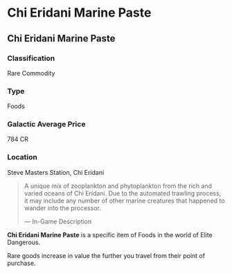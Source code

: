 # Chi Eridani Marine Paste
## Chi Eridani Marine Paste

### Classification

Rare Commodity

### Type

Foods

### Galactic Average Price

784 CR

### Location

Steve Masters Station, Chi Eridani

> 
> 
> A unique mix of zooplankton and phytoplankton from the rich and varied oceans of Chi Eridani. Due to the automated trawling process, it may include any number of other marine creatures that happened to wander into the processor.
> 
> 
> — In-Game Description
> 

**Chi Eridani Marine Paste** is a specific item of Foods in the world of Elite Dangerous.

Rare goods increase in value the further you travel from their point of purchase.